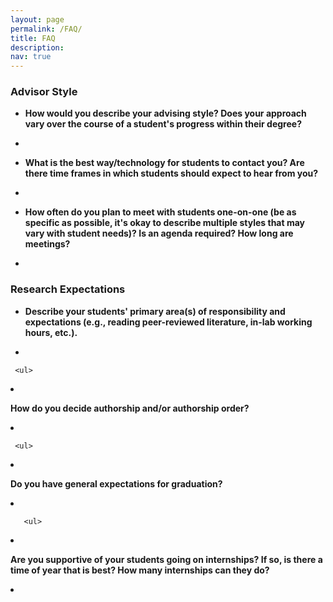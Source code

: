 ```yaml
---
layout: page
permalink: /FAQ/
title: FAQ
description: 
nav: true
---
```


<div class="FAQ">
  
<h3>Advisor Style</h3> 
  
  <ul>
<li><p><b>How would you describe your advising style? Does your approach vary over the course of a student's progress within their degree?</b></p>
</li>
<li><p></p>
</li>
</ul>
  
   <ul>
<li><p><b>What is the best way/technology for students to contact you? Are there time frames in which students should expect to hear from you?</b></p>
</li>
<li><p></p>
</li>
</ul>
  
    
   <ul>
<li><p><b>How often do you plan to meet with students one-on-one (be as specific as possible, it's okay to describe multiple styles that may vary with student needs)? Is an agenda required? How long are meetings?</b></p>
</li>
<li><p></p>
</li>
</ul>
  
<h3> Research Expectations </h3>
   <ul>
<li><p><b>Describe your students' primary area(s) of responsibility and expectations (e.g., reading peer-reviewed literature, in-lab working hours, etc.).</b></p>
</li>
<li><p></p>
</li>
</ul>
  
     <ul>
<li><p><b>How do you decide authorship and/or authorship order?</b></p>
</li>
<li><p></p>
</li>
</ul>
  
     <ul>
<li><p><b>Do you have general expectations for graduation?</b></p>
</li>
<li><p></p>
</li>
</ul>
  
  
       <ul>
<li><p><b>Are you supportive of your students going on internships? If so, is there a time of year that is best? How many internships can they do?</b></p>
</li>
<li><p></p>
</li>
</ul>
  
  
</div>
